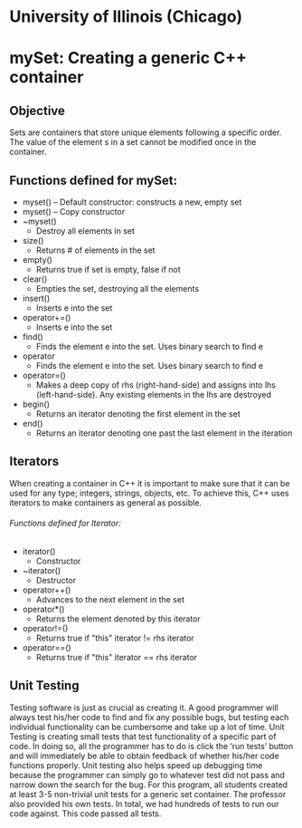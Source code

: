 ﻿# University of Illinois (Chicago)

# mySet: Creating a generic C++ container

## Objective
Sets are containers that store unique elements following a specific order. The value of the element s in a set cannot be modified once in the container.

## Functions defined for mySet:

* myset() 
	– Default constructor: constructs a new, empty set		
* myset() 
	– Copy constructor		
* ~myset() 
	- Destroy all elements in set
* size() 
	- Returns # of elements in the set			
* empty() 
	- Returns true if set is empty, false if not				
* clear() 
	- Empties the set, destroying all the elements
* insert() 
	- Inserts e into the set				
* operator+=() 
	- Inserts e into the set	
* find() 
	- Finds the element e into the set. Uses binary search to find e	
* operator[]() 
	- Finds the element e into the set. Uses binary search to find e	
* operator=() 
	- Makes a deep copy of rhs (right-hand-side) and assigns into lhs (left-hand-side). Any existing elements in the lhs are destroyed	
* begin() 
	- Returns an iterator denoting the first element in the set				
* end() 
	- Returns an iterator denoting one past the last element in the iteration	


## Iterators
When creating a container in C++ it is important to make sure that it can be used for any type; integers, strings, objects, etc. To achieve this, C++ uses iterators to make containers as general as possible. 

###### Functions defined for Iterator:
* iterator()
	- Constructor
* ~iterator()			
	- Destructor
* operator++()
	- Advances to the next element in the set
* operator*()	
	- Returns the element denoted by this iterator
* operator!=()	
	- Returns true if "this" iterator != rhs iterator
* operator==()
	- Returns true if "this" iterator == rhs iterator

## Unit Testing
Testing software is just as crucial as creating it. A good programmer will always test his/her code to find and fix any possible bugs, but testing each individual functionality can be cumbersome and take up a lot of time. Unit Testing is creating small tests that test functionality of a specific part of code. In doing so, all the programmer has to do is click the ‘run tests’ button and will immediately be able to obtain feedback of whether his/her code functions properly. Unit testing also helps speed up debugging time because the programmer can simply go to whatever test did not pass and narrow down the search for the bug. 
For this program, all students created at least 3-5 non-trivial unit tests for a generic set container. The professor also provided his own tests. In total, we had hundreds of tests to run our code against. This code passed all tests.

